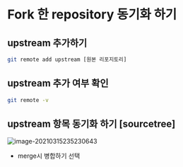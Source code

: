 # Fork 한 repository 동기화 하기



## upstream 추가하기

```bash
git remote add upstream [원본 리포지토리]
```



## upstream 추가 여부 확인

```bash
git remote -v
```



## upstream 항목 동기화 하기 [sourcetree]

![image-20210315235230643](http://www.jimbae.com:59005/image/240)

* merge시 병합하기 선택